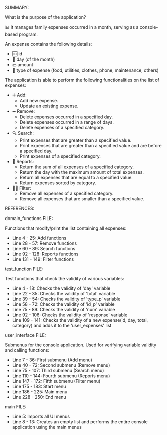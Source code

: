 SUMMARY:

What is the purpose of the application?

📊 It manages family expenses occurred in a month, serving as a console-based program.
   
An expense contains the following details:
   - 🆔 id
   - 📅 day (of the month)
   - 💵 amount
   - 📁 type of expense (food, utilities, clothes, phone, maintenance, others)

The application is able to perform the following functionalities on the list of expenses:
   - ➕ Add:
     - Add new expense.
     - Update an existing expense.
   - ➖ Remove:
     - Delete expenses occurred in a specified day.
     - Delete expenses occurred in a range of days.
     - Delete expenses of a specified category.
   - 🔍 Search:
     - Print expenses that are greater than a specified value.
     - Print expenses that are greater than a specified value and are before a specified day.
     - Print expenses of a specified category.
   - 📰 Reports:
     - Return the sum of all expenses of a specified category.
     - Return the day with the maximum amount of total expenses.
     - Return all expenses that are equal to a specified value.
     - Return expenses sorted by category.
   - 🕵️‍♂️ Filter:
     - Remove all expenses of a specified category.
     - Remove all expenses that are smaller than a specified value.



REFERENCES:

domain_functions FILE:

Functions that modify/print the list containing all expenses:
- Line   4 -  25: Add functions
- Line  28 -  57: Remove functions
- Line  60 -  89: Search functions
- Line  92 - 128: Reports functions
- Line 131 - 149: Filter functions

test_function FILE:

Test functions that check the validity of various variables:
- Line   4 -  18: Checks the validity of 'day' variable
- Line  22 -  35: Checks the validity of 'total' variable
- Line  39 -  54: Checks the validity of 'type_p' variable
- Line  58 -  72: Checks the validity of 'id_p' variable
- Line  75 -  89: Checks the validity of 'num' variable
- Line  92 - 106: Checks the validity of 'response' variable
- Line 109 - 141: Checks the validity of a new expense(id, day, total, category) and adds it to the 'user_expenses' list

user_interface FILE:

Submenus for the console application. Used for verifying variable validity and calling functions:
- Line   7 -  36: First submenu (Add menu)
- Line  40 -  72: Second submenu (Remove menu)
- Line  75 - 107: Third submenu (Search menu)
- Line 110 - 144: Fourth submenu (Reports menu)
- Line 147 - 172: Fifth submenu (Filter menu)
- Line 175 - 183: Start menu
- Line 186 - 225: Main menu
- Line 228 - 250: End menu

main FILE:
- Line      5: Imports all UI menus
- Line 8 - 13: Creates an empty list and performs the entire console application using the main menus
